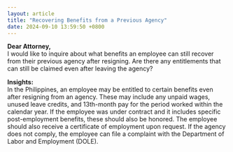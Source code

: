 ```yaml
---
layout: article
title: "Recovering Benefits from a Previous Agency"
date: 2024-09-10 13:59:50 +0800
---
```


<p><strong>Dear Attorney,</strong><br>I would like to inquire about what benefits an employee can still recover from their previous agency after resigning. Are there any entitlements that can still be claimed even after leaving the agency?</p><p><strong>Insights:</strong><br>In the Philippines, an employee may be entitled to certain benefits even after resigning from an agency. These may include any unpaid wages, unused leave credits, and 13th-month pay for the period worked within the calendar year. If the employee was under contract and it includes specific post-employment benefits, these should also be honored. The employee should also receive a certificate of employment upon request. If the agency does not comply, the employee can file a complaint with the Department of Labor and Employment (DOLE).</p>